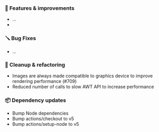 ### 🚀 Features & improvements

- ...
- 
### 🪛 Bug Fixes

- ...

### 🧽 Cleanup & refactoring

- Images are always made compatible to graphics device to improve rendering performance (#709)
- Reduced number of calls to slow AWT API to increase performance

### 📦 Dependency updates

- Bump Node dependencies
- Bump actions/checkout to v5
- Bump actions/setup-node to v5